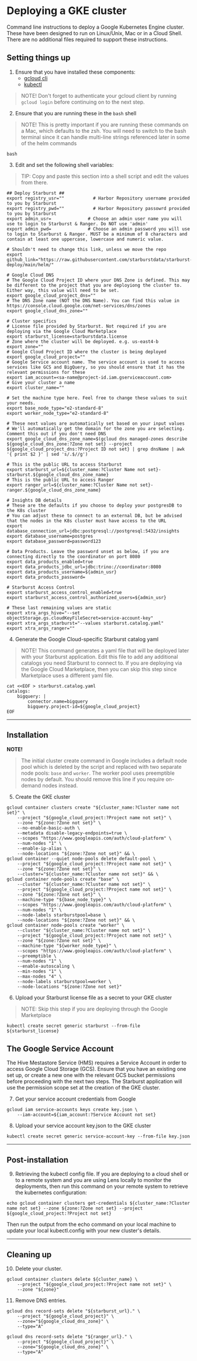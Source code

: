 # Deploying a GKE cluster
Command line instructions to deploy a Google Kubernetes Engine cluster. These have been designed to run on Linux/Unix, Mac or in a Cloud Shell. There are no additional files required to support these instructions.

## Setting things up

1. Ensure that you have installed these components:
    - [gcloud cli](https://cloud.google.com/sdk/docs/install)
    - [kubectl](https://kubernetes.io/docs/tasks/tools/install-kubectl/)

>NOTE!
Don't forget to authenticate your gcloud client by running `gcloud login` before continuing on to the next step.

2. Ensure that you are running these in the `bash` shell

>NOTE!
This is pretty important if you are running these commands on a Mac, which defaults to the zsh. You will need to switch to the bash terminal since it can handle multi-line strings referenced later in some of the helm commands

```shell
bash
```

3. Edit and set the following shell variables:

>TIP: Copy and paste this section into a shell script and edit the values from there.

```shell
## Deploy Starburst ##
export registry_usr=""           # Harbor Repository username provided to you by Starburst
export registry_pwd=""           # Harbor Repository passowrd provided to you by Starburst
export admin_usr=              # Choose an admin user name you will use to login to Starburst & Ranger. Do NOT use 'admin'
export admin_pwd=              # Choose an admin password you will use to login to Starburst & Ranger. MUST be a minimum of 8 characters and contain at least one uppercase, lowercase and numeric value.

# Shouldn't need to change this link, unless we move the repo
export github_link="https://raw.githubusercontent.com/starburstdata/starburst-deploy/main/helm/"

# Google Cloud DNS
# The Google Cloud Project ID where your DNS Zone is defined. This may be different to the project that you are deployiong the cluster to. Either way, this value will need to be set.
export google_cloud_project_dns=""
# The DNS Zone name (NOT the DNS Name). You can find this value in https://console.cloud.google.com/net-services/dns/zones
export google_cloud_dns_zone=""

# Cluster specifics
# License file provided by Starburst. Not required if you are deploying via the Google Cloud Marketplace
export starburst_license=starburstdata.license
# Zone where the cluster will be deployed. e.g. us-east4-b
export zone=""
# Google Cloud Project ID where the cluster is being deployed
export google_cloud_project=""
# Google Service account name. The service account is used to access services like GCS and BigQuery, so you should ensure that it has the relevant permissions for these
export iam_account=<sa-name@project-id.iam.gserviceaccount.com>
# Give your cluster a name
export cluster_name=""

# Set the machine type here. Feel free to change these values to suit your needs.
export base_node_type="e2-standard-8"
export worker_node_type="e2-standard-8"

# These next values are automatically set based on your input values
# We'll automatically get the domain for the zone you are selecting. Comment this out if you don't need DNS
export google_cloud_dns_zone_name=$(gcloud dns managed-zones describe ${google_cloud_dns_zone:?Zone not set} --project ${google_cloud_project_dns:?Project ID not set} | grep dnsName | awk '{ print $2 }' | sed 's/.$//g')

# This is the public URL to access Starburst
export starburst_url=${cluster_name:?Cluster Name not set}-starburst.${google_cloud_dns_zone_name}
# This is the public URL to access Ranger
export ranger_url=${cluster_name:?Cluster Name not set}-ranger.${google_cloud_dns_zone_name}

# Insights DB details
# These are the defaults if you choose to deploy your postgresDB to the K8s cluster
# You can adjust these to connect to an external DB, but be advised that the nodes in the K8s cluster must have access to the URL
export database_connection_url=jdbc:postgresql://postgresql:5432/insights
export database_username=postgres
export database_password=password123

# Data Products. Leave the password unset as below, if you are connecting directly to the coordinator on port 8080
export data_products_enabled=true
export data_products_jdbc_url=jdbc:trino://coordinator:8080
export data_products_username=${admin_usr}
export data_products_password=

# Starburst Access Control
export starburst_access_control_enabled=true
export starburst_access_control_authorized_users=${admin_usr}

# These last remaining values are static
export xtra_args_hive="--set objectStorage.gs.cloudKeyFileSecret=service-account-key"
export xtra_args_starburst="--values starburst.catalog.yaml"
export xtra_args_ranger=""
```

4. Generate the Google Cloud-specific Starburst catalog yaml

>NOTE!
This command generates a yaml file that will be deployed later with your Starburst application. Edit this file to add any additional catalogs you need Starburst to connect to. If you are deploying via the Google Cloud Marketplace, then you can skip this step since Marketplace uses a different yaml file.

```shell
cat <<EOF > starburst.catalog.yaml
catalogs:
    bigquery: |
        connector.name=bigquery
        bigquery.project-id=${google_cloud_project}
EOF
```

---

## Installation

**NOTE!**
>The initial cluster create command in Google includes a default node pool which is deleted by the script and replaced with two separate node pools: `base` and `worker`. The worker pool uses preemptible nodes by default. You should remove this line if you require on-demand nodes instead.

5. Create the GKE cluster
```shell
gcloud container clusters create "${cluster_name:?Cluster name not set}" \
    --project "${google_cloud_project:?Project name not set}" \
    --zone "${zone:?Zone not set}" \
    --no-enable-basic-auth \
    --metadata disable-legacy-endpoints=true \
    --scopes "https://www.googleapis.com/auth/cloud-platform" \
    --num-nodes "1" \
    --enable-ip-alias \
    --node-locations "${zone:?Zone not set}" && \
gcloud container --quiet node-pools delete default-pool \
    --project "${google_cloud_project:?Project name not set}" \
    --zone "${zone:?Zone not set}" \
    --cluster="${cluster_name:?Cluster name not set}" && \
gcloud container node-pools create "base" \
    --cluster "${cluster_name:?Cluster name not set}" \
    --project "${google_cloud_project:?Project name not set}" \
    --zone "${zone:?Zone not set}" \
    --machine-type "${base_node_type}" \
    --scopes "https://www.googleapis.com/auth/cloud-platform" \
    --num-nodes "1" \
    --node-labels starburstpool=base \
    --node-locations "${zone:?Zone not set}" && \
gcloud container node-pools create "worker" \
    --cluster "${cluster_name:?Cluster name not set}" \
    --project "${google_cloud_project:?Project name not set}" \
    --zone "${zone:?Zone not set}" \
    --machine-type "${worker_node_type}" \
    --scopes "https://www.googleapis.com/auth/cloud-platform" \
    --preemptible \
    --num-nodes "1" \
    --enable-autoscaling \
    --min-nodes "1" \
    --max-nodes "4" \
    --node-labels starburstpool=worker \
    --node-locations "${zone:?Zone not set}"
```

6. Upload your Starburst license file as a secret to your GKE cluster

>NOTE: Skip this step if you are deploying through the Google Marketplace

```shell
kubectl create secret generic starburst --from-file ${starburst_license}
```

## The Google Service Account
The Hive Mestastore Service (HMS) requires a Service Account in order to access Google Cloud Storage (GCS). Ensure that you have an existing one set up, or create a new one with the relevant GCS bucket permissions before proceeding with the next two steps. The Starburst application will use the permission scope set at the creation of the GKE cluster.

7. Get your service account credentials from Google
```shell
gcloud iam service-accounts keys create key.json \
    --iam-account=${iam_account:?Service Account not set}
```

8. Upload your service account key.json to the GKE cluster
```shell
kubectl create secret generic service-account-key --from-file key.json
```

---
## Post-installation

9. Retrieving the kubectl config file.
If you are deploying to a cloud shell or to a remote system and you are using Lens locally to monitor the deployments, then run this command on your remote system to retrieve the kubernetes configuration:

```shell
echo gcloud container clusters get-credentials ${cluster_name:?Cluster name not set} --zone ${zone:?Zone not set} --project ${google_cloud_project:?Project not set}
```

Then run the output from the echo command on your local machine to update your local kubectl.config with your new cluster's details.

---

## Cleaning up

10. Delete your cluster.
```shell
gcloud container clusters delete ${cluster_name} \
    --project "${google_cloud_project:?Project name not set}" \
    --zone "${zone}"
```

11. Remove DNS entries.
```shell
gcloud dns record-sets delete "${starburst_url}." \
    --project "${google_cloud_project}" \
    --zone="${google_cloud_dns_zone}" \
    --type="A"
```
```shell
gcloud dns record-sets delete "${ranger_url}." \
    --project "${google_cloud_project}" \
    --zone="${google_cloud_dns_zone}" \
    --type="A"
```